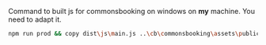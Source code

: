 Command to built js for commonsbooking on windows on **my** machine. You need to adapt it.
```bash
npm run prod && copy dist\js\main.js ..\cb\commonsbooking\assets\public\js\src\lib\litepicker.js /Y
```
